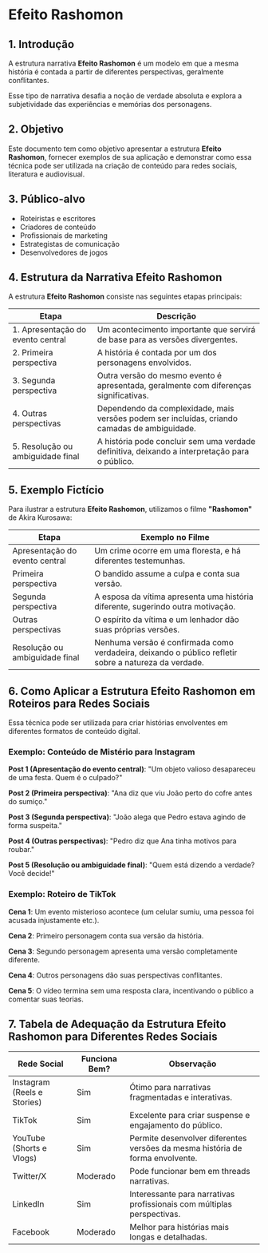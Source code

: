 # Efeito Rashomon

## 1. Introdução
A estrutura narrativa **Efeito Rashomon** é um modelo em que a mesma história é contada a partir de diferentes perspectivas, geralmente conflitantes. 

Esse tipo de narrativa desafia a noção de verdade absoluta e explora a subjetividade das experiências e memórias dos personagens.

## 2. Objetivo
Este documento tem como objetivo apresentar a estrutura **Efeito Rashomon**, fornecer exemplos de sua aplicação e demonstrar como essa técnica pode ser utilizada na criação de conteúdo para redes sociais, literatura e audiovisual.

## 3. Público-alvo
- Roteiristas e escritores
- Criadores de conteúdo
- Profissionais de marketing
- Estrategistas de comunicação
- Desenvolvedores de jogos

## 4. Estrutura da Narrativa Efeito Rashomon
A estrutura **Efeito Rashomon** consiste nas seguintes etapas principais:

| Etapa | Descrição |
|-------|------------|
| 1. Apresentação do evento central | Um acontecimento importante que servirá de base para as versões divergentes. |
| 2. Primeira perspectiva | A história é contada por um dos personagens envolvidos. |
| 3. Segunda perspectiva | Outra versão do mesmo evento é apresentada, geralmente com diferenças significativas. |
| 4. Outras perspectivas | Dependendo da complexidade, mais versões podem ser incluídas, criando camadas de ambiguidade. |
| 5. Resolução ou ambiguidade final | A história pode concluir sem uma verdade definitiva, deixando a interpretação para o público. |

## 5. Exemplo Fictício
Para ilustrar a estrutura **Efeito Rashomon**, utilizamos o filme **"Rashomon"** de Akira Kurosawa:

| Etapa | Exemplo no Filme |
|-------|-----------------|
| Apresentação do evento central | Um crime ocorre em uma floresta, e há diferentes testemunhas. |
| Primeira perspectiva | O bandido assume a culpa e conta sua versão. |
| Segunda perspectiva | A esposa da vítima apresenta uma história diferente, sugerindo outra motivação. |
| Outras perspectivas | O espírito da vítima e um lenhador dão suas próprias versões. |
| Resolução ou ambiguidade final | Nenhuma versão é confirmada como verdadeira, deixando o público refletir sobre a natureza da verdade. |

## 6. Como Aplicar a Estrutura Efeito Rashomon em Roteiros para Redes Sociais
Essa técnica pode ser utilizada para criar histórias envolventes em diferentes formatos de conteúdo digital.

### Exemplo: Conteúdo de Mistério para Instagram
**Post 1 (Apresentação do evento central)**: "Um objeto valioso desapareceu de uma festa. Quem é o culpado?"

**Post 2 (Primeira perspectiva)**: "Ana diz que viu João perto do cofre antes do sumiço."

**Post 3 (Segunda perspectiva)**: "João alega que Pedro estava agindo de forma suspeita."

**Post 4 (Outras perspectivas)**: "Pedro diz que Ana tinha motivos para roubar."

**Post 5 (Resolução ou ambiguidade final)**: "Quem está dizendo a verdade? Você decide!"

### Exemplo: Roteiro de TikTok
**Cena 1**: Um evento misterioso acontece (um celular sumiu, uma pessoa foi acusada injustamente etc.).

**Cena 2**: Primeiro personagem conta sua versão da história.

**Cena 3**: Segundo personagem apresenta uma versão completamente diferente.

**Cena 4**: Outros personagens dão suas perspectivas conflitantes.

**Cena 5**: O vídeo termina sem uma resposta clara, incentivando o público a comentar suas teorias.

## 7. Tabela de Adequação da Estrutura Efeito Rashomon para Diferentes Redes Sociais

| Rede Social | Funciona Bem? | Observação |
|------------|--------------|--------------|
| Instagram (Reels e Stories) | Sim | Ótimo para narrativas fragmentadas e interativas. |
| TikTok | Sim | Excelente para criar suspense e engajamento do público. |
| YouTube (Shorts e Vlogs) | Sim | Permite desenvolver diferentes versões da mesma história de forma envolvente. |
| Twitter/X | Moderado | Pode funcionar bem em threads narrativas. |
| LinkedIn | Sim | Interessante para narrativas profissionais com múltiplas perspectivas. |
| Facebook | Moderado | Melhor para histórias mais longas e detalhadas. |


